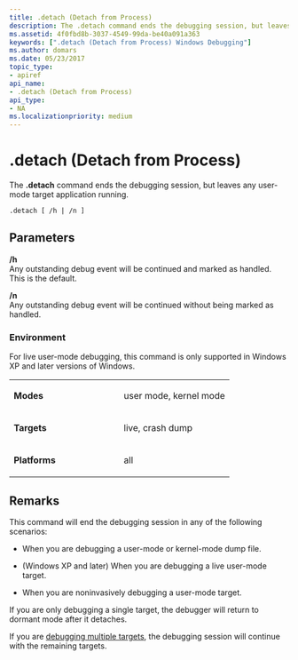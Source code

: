 ```yaml
---
title: .detach (Detach from Process)
description: The .detach command ends the debugging session, but leaves any user-mode target application running.
ms.assetid: 4f0fbd8b-3037-4549-99da-be40a091a363
keywords: [".detach (Detach from Process) Windows Debugging"]
ms.author: domars
ms.date: 05/23/2017
topic_type:
- apiref
api_name:
- .detach (Detach from Process)
api_type:
- NA
ms.localizationpriority: medium
---
```


# .detach (Detach from Process)


The **.detach** command ends the debugging session, but leaves any user-mode target application running.

```dbgcmd
.detach [ /h | /n ]
```

## <span id="ddk_meta_detach_from_process_dbg"></span><span id="DDK_META_DETACH_FROM_PROCESS_DBG"></span>Parameters


<span id="________h______"></span><span id="________H______"></span> **/h**   
Any outstanding debug event will be continued and marked as handled. This is the default.

<span id="________n______"></span><span id="________N______"></span> **/n**   
Any outstanding debug event will be continued without being marked as handled.

### <span id="Environment"></span><span id="environment"></span><span id="ENVIRONMENT"></span>Environment

For live user-mode debugging, this command is only supported in Windows XP and later versions of Windows.

<table>
<colgroup>
<col width="50%" />
<col width="50%" />
</colgroup>
<tbody>
<tr class="odd">
<td align="left"><p><strong>Modes</strong></p></td>
<td align="left"><p>user mode, kernel mode</p></td>
</tr>
<tr class="even">
<td align="left"><p><strong>Targets</strong></p></td>
<td align="left"><p>live, crash dump</p></td>
</tr>
<tr class="odd">
<td align="left"><p><strong>Platforms</strong></p></td>
<td align="left"><p>all</p></td>
</tr>
</tbody>
</table>

 

Remarks
-------

This command will end the debugging session in any of the following scenarios:

-   When you are debugging a user-mode or kernel-mode dump file.

-   (Windows XP and later) When you are debugging a live user-mode target.

-   When you are noninvasively debugging a user-mode target.

If you are only debugging a single target, the debugger will return to dormant mode after it detaches.

If you are [debugging multiple targets](debugging-multiple-targets.md), the debugging session will continue with the remaining targets.

 

 





